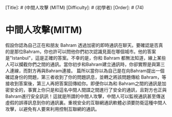 [Title]: # (中間人攻擊 (MITM)
[Difficulty]: # (初學者)
[Order]: # (74)

# 中間人攻擊(MITM)

假設你認為自己正在和朋友 Bahram 透過加密的即時通訊在聊天。要確認是否真的是那位Bahram，你也許可以問他你們初次認識見面在哪個城市。他的答案是"Istanbul"，這是正確的答案。不幸的是，你和 Bahram 都無法知道，線上某些人可以攔截你們之間的通訊。當你初步和Bahram建立通訊時，你卻實際是與第三人連線，而對方再與Bahram連接。 篇所以當你以為自己是在向Bahram提出一個確認身份的問題，第三者收到了你的問題訊息，並轉之將該問題傳給 Bahram，等接收到答案後，第三人再把答案回傳給你。即便你以為和 Bahram之間的通訊是加密安全的，事實上你只是和這名中間人間諜之間進行了安全的通訊，且對方也正與Bahram進行安全訊訊！這就是所謂的中間人攻擊，中間人可以監視通訊甚至傳送虛假的誤導訊息到你的通訊裏。重視安全的互聯網通訊軟體必須要防衛這種中間人攻擊，以避免有人要來利用控制互聯網的通訊。